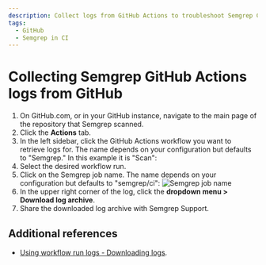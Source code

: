 ```yaml
---
description: Collect logs from GitHub Actions to troubleshoot Semgrep CI scans.
tags:
  - GitHub
  - Semgrep in CI
---
```



# Collecting Semgrep GitHub Actions logs from GitHub

1. On GitHub.com, or in your GitHub instance, navigate to the main page of the repository that Semgrep scanned.
2. Click the **Actions** tab.      
3. In the left sidebar, click the GitHub Actions workflow you want to retrieve logs for. The name depends on your configuration but defaults to "Semgrep." In this example it is "Scan":
4. Select the desired workflow run.
5. Click on the Semgrep job name. The name depends on your configuration but defaults to "semgrep/ci":
    ![Semgrep job name](/img/kb/semgrep-gha-jobname.png)
6. In the upper right corner of the log, click the **<i class="fa-solid fa-gear"></i> dropdown menu > Download log archive**.
7. Share the downloaded log archive with Semgrep Support.


## Additional references

* [Using workflow run logs - Downloading logs](https://docs.github.com/en/actions/monitoring-and-troubleshooting-workflows/using-workflow-run-logs#downloading-logs).

